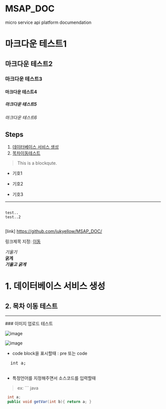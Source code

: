 # MSAP_DOC
micro service api platform documendation

# 마크다운 테스트1
## 마크다운 테스트2
### 마크다운 테스트3
#### 마크다운 테스트4
##### 마크다운 테스트5
###### 마크다운 테스트6


## Steps
1. [데이터베이스 서비스 생성](#1-데이터베이스-서비스-생성)  
2. [목차이동테스트](#2-목차-이동-테스트)


>This is a blockqute.

* 기호1

+ 기호2

- 기호3

<hr />

<pre>
<code>
test..
test..2
</code>
</pre>

[link] https://github.com/jukyellow/MSAP_DOC/

링크제목 지정: [이동](https://github.com/jukyellow/MSAP_DOC/ "링크 제목 ")

*기울기*  
**굵게**  
***기울고 굵게***  

# 1. 데이터베이스 서비스 생성

## 2. 목차 이동 테스트

<hr />
### 이미지 업로드 테스트

 ![image](https://user-images.githubusercontent.com/45334819/53697538-7d5d1b80-3e15-11e9-8224-467541d563ab.png)

 ![image](url...)  
 
 - code block을 표시할때 : pre 또는 code
 <pre>
  int a;
 </pre>

 - 특정언어를 지정해주면서 소스코드를 입력할때
 > ex: ``` java  
 ``` java
  int a;
  public void getVar(int b){ return a; }
```
